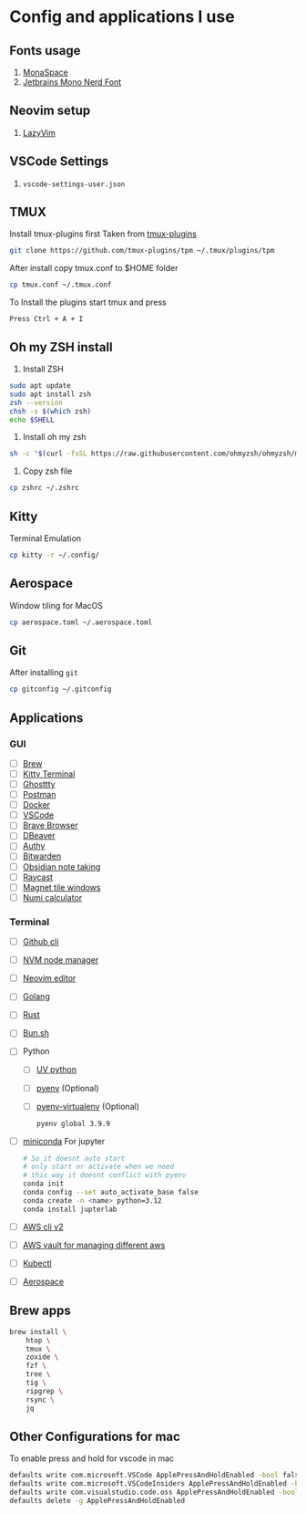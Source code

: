 # Config and applications I use

## Fonts usage

1. [MonaSpace](https://monaspace.githubnext.com/)
2. [Jetbrains Mono Nerd Font](/fonts/)

## Neovim setup

1. [LazyVim](https://www.lazyvim.org/)

## VSCode Settings

1. `vscode-settings-user.json`

## TMUX

Install tmux-plugins first
Taken from [tmux-plugins](https://github.com/tmux-plugins/tpm)

```bash
git clone https://github.com/tmux-plugins/tpm ~/.tmux/plugins/tpm
```

After install copy tmux.conf to $HOME folder

```bash
cp tmux.conf ~/.tmux.conf
```

To Install the plugins start tmux and press

`Press Ctrl + A + I`

## Oh my ZSH install

1. Install ZSH

```bash
sudo apt update
sudo apt install zsh
zsh --version
chsh -s $(which zsh)
echo $SHELL
```

1. Install oh my zsh

```bash
sh -c "$(curl -fsSL https://raw.githubusercontent.com/ohmyzsh/ohmyzsh/master/tools/install.sh)"
```

1. Copy zsh file

```bash
cp zshrc ~/.zshrc
```

## Kitty

Terminal Emulation

```bash
cp kitty -r ~/.config/
```

## Aerospace

Window tiling for MacOS

```bash
cp aerospace.toml ~/.aerospace.toml
```

## Git

After installing `git`

```bash
cp gitconfig ~/.gitconfig
```

## Applications

### GUI

- [ ] [Brew](https://brew.sh/)
- [ ] [Kitty Terminal](https://sw.kovidgoyal.net/kitty/)
- [ ] [Ghosttty](https://github.com/ghostty-org/ghostty)
- [ ] [Postman](https://www.postman.com/)
- [ ] [Docker](https://www.docker.com/get-started/)
- [ ] [VSCode](https://code.visualstudio.com/)
- [ ] [Brave Browser](https://brave.com/)
- [ ] [DBeaver](https://dbeaver.io/)
- [ ] [Authy](https://authy.com/)
- [ ] [Bitwarden](https://bitwarden.com/)
- [ ] [Obsidian note taking](https://obsidian.md/)
- [ ] [Raycast](https://www.raycast.com/)
- [ ] [Magnet tile windows](https://apps.apple.com/us/app/magnet/id441258766?mt=12)
- [ ] [Numi calculator](https://numi.app/)

### Terminal

- [ ] [Github cli](https://cli.github.com/)
- [ ] [NVM node manager](https://github.com/nvm-sh/nvm)
- [ ] [Neovim editor](https://neovim.io/)
- [ ] [Golang](https://go.dev/)
- [ ] [Rust](https://doc.rust-lang.org/cargo/getting-started/installation.html)
- [ ] [Bun.sh](https://bun.sh/)
- [ ] Python

  - [ ] [UV python](https://github.com/astral-sh/uv)
  - [ ] [pyenv](https://github.com/pyenv/pyenv) (Optional)
  - [ ] [pyenv-virtualenv](https://github.com/pyenv/pyenv-virtualenv) (Optional)

    ```bash
    pyenv global 3.9.9
    ```

- [ ] [miniconda](https://docs.anaconda.com/free/miniconda/index.html) For jupyter

  ```bash
  # So it doesnt auto start
  # only start or activate when we need
  # this way it doesnt conflict with pyenv
  conda init
  conda config --set auto_activate_base false
  conda create -n <name> python=3.12
  conda install jupterlab
  ```

- [ ] [AWS cli v2](https://docs.aws.amazon.com/cli/latest/userguide/getting-started-install.html)
- [ ] [AWS vault for managing different aws](https://github.com/99designs/aws-vault)
- [ ] [Kubectl](https://kubernetes.io/docs/tasks/tools/#kubectl)
- [ ] [Aerospace](https://github.com/nikitabobko/AeroSpace)

## Brew apps

```bash
brew install \
    htop \
    tmux \
    zoxide \
    fzf \
    tree \
    tig \
    ripgrep \
    rsync \
    jq
```

## Other Configurations for mac

To enable press and hold for vscode in mac

```bash
defaults write com.microsoft.VSCode ApplePressAndHoldEnabled -bool false         # For VS Code
defaults write com.microsoft.VSCodeInsiders ApplePressAndHoldEnabled -bool false # For VS Code Insider
defaults write com.visualstudio.code.oss ApplePressAndHoldEnabled -bool false    # For VS Codium
defaults delete -g ApplePressAndHoldEnabled
```
